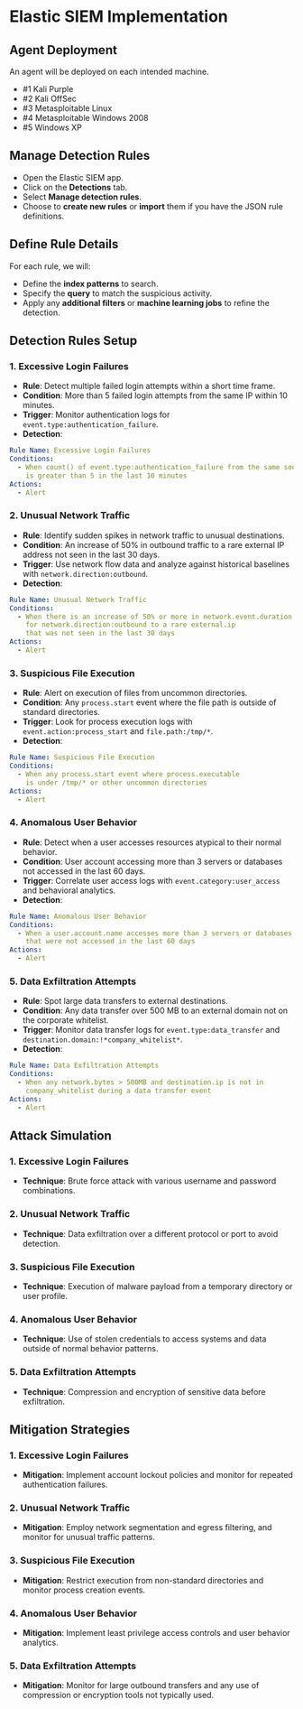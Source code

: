 # Elastic SIEM Implementation

## Agent Deployment 
An agent will be deployed on each intended machine.
- #1 Kali Purple
- #2 Kali OffSec
- #3 Metasploitable Linux
- #4 Metasploitable Windows 2008
- #5 Windows XP

## Manage Detection Rules
- Open the Elastic SIEM app.
- Click on the **Detections** tab.
- Select **Manage detection rules**.
- Choose to **create new rules** or **import** them if you have the JSON rule definitions.

## Define Rule Details
For each rule, we will:
- Define the **index patterns** to search.
- Specify the **query** to match the suspicious activity.
- Apply any **additional filters** or **machine learning jobs** to refine the detection.

## Detection Rules Setup

### 1. Excessive Login Failures
- **Rule**: Detect multiple failed login attempts within a short time frame.
- **Condition**: More than 5 failed login attempts from the same IP within 10 minutes.
- **Trigger**: Monitor authentication logs for `event.type:authentication_failure`.
- **Detection**: 
```yaml
Rule Name: Excessive Login Failures
Conditions:
  - When count() of event.type:authentication_failure from the same source.ip
    is greater than 5 in the last 10 minutes
Actions:
  - Alert
```

### 2. Unusual Network Traffic
- **Rule**: Identify sudden spikes in network traffic to unusual destinations.
- **Condition**: An increase of 50% in outbound traffic to a rare external IP address not seen in the last 30 days.
- **Trigger**: Use network flow data and analyze against historical baselines with `network.direction:outbound`.
- **Detection**:
```yaml
Rule Name: Unusual Network Traffic
Conditions:
  - When there is an increase of 50% or more in network.event.duration
    for network.direction:outbound to a rare external.ip
    that was not seen in the last 30 days
Actions:
  - Alert
```

### 3. Suspicious File Execution
- **Rule**: Alert on execution of files from uncommon directories.
- **Condition**: Any `process.start` event where the file path is outside of standard directories.
- **Trigger**: Look for process execution logs with `event.action:process_start` and `file.path:/tmp/*`.
- **Detection**:
```yaml
Rule Name: Suspicious File Execution
Conditions:
  - When any process.start event where process.executable
    is under /tmp/* or other uncommon directories
Actions:
  - Alert
```


### 4. Anomalous User Behavior
- **Rule**: Detect when a user accesses resources atypical to their normal behavior.
- **Condition**: User account accessing more than 3 servers or databases not accessed in the last 60 days.
- **Trigger**: Correlate user access logs with `event.category:user_access` and behavioral analytics.
- **Detection**:
```yaml
Rule Name: Anomalous User Behavior
Conditions:
  - When a user.account.name accesses more than 3 servers or databases
    that were not accessed in the last 60 days
Actions:
  - Alert
```


### 5. Data Exfiltration Attempts
- **Rule**: Spot large data transfers to external destinations.
- **Condition**: Any data transfer over 500 MB to an external domain not on the corporate whitelist.
- **Trigger**: Monitor data transfer logs for `event.type:data_transfer` and `destination.domain:!*company_whitelist*`.
- **Detection**:
```yaml
Rule Name: Data Exfiltration Attempts
Conditions:
  - When any network.bytes > 500MB and destination.ip is not in
    company_whitelist during a data transfer event
Actions:
  - Alert
```


## Attack Simulation

### 1. Excessive Login Failures
- **Technique**: Brute force attack with various username and password combinations.

### 2. Unusual Network Traffic
- **Technique**: Data exfiltration over a different protocol or port to avoid detection.

### 3. Suspicious File Execution
- **Technique**: Execution of malware payload from a temporary directory or user profile.

### 4. Anomalous User Behavior
- **Technique**: Use of stolen credentials to access systems and data outside of normal behavior patterns.

### 5. Data Exfiltration Attempts
- **Technique**: Compression and encryption of sensitive data before exfiltration.

## Mitigation Strategies

### 1. Excessive Login Failures
- **Mitigation**: Implement account lockout policies and monitor for repeated authentication failures.

### 2. Unusual Network Traffic
- **Mitigation**: Employ network segmentation and egress filtering, and monitor for unusual traffic patterns.

### 3. Suspicious File Execution
- **Mitigation**: Restrict execution from non-standard directories and monitor process creation events.

### 4. Anomalous User Behavior
- **Mitigation**: Implement least privilege access controls and user behavior analytics.

### 5. Data Exfiltration Attempts
- **Mitigation**: Monitor for large outbound transfers and any use of compression or encryption tools not typically used.
